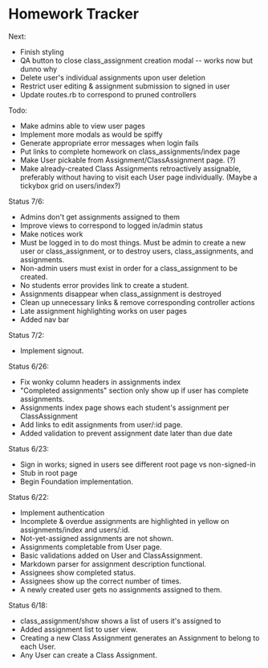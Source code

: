 Homework Tracker
================

Next:
* Finish styling
* QA button to close class_assignment creation modal -- works now but dunno why
* Delete user's individual assignments upon user deletion
* Restrict user editing & assignment submission to signed in user
* Update routes.rb to correspond to pruned controllers

Todo:  
* Make admins able to view user pages
* Implement more modals as would be spiffy
* Generate appropriate error messages when login fails
* Put links to complete homework on class_assignments/index page
* Make User pickable from Assignment/ClassAssignment page. (?)
* Make already-created Class Assignments retroactively assignable, preferably without having to visit each User page individually. (Maybe a tickybox grid on users/index?)

Status 7/6:
* Admins don't get assignments assigned to them
* Improve views to correspond to logged in/admin status
* Make notices work
* Must be logged in to do most things. Must be admin to create a new user or class_assignment, or to destroy users, class_assignments, and assignments.
* Non-admin users must exist in order for a class_assignment to be created.
* No students error provides link to create a student.
* Assignments disappear when class_assignment is destroyed
* Clean up unnecessary links & remove corresponding controller actions
* Late assignment highlighting works on user pages
* Added nav bar

Status 7/2:
* Implement signout.

Status 6/26:
* Fix wonky column headers in assignments index
* "Completed assignments" section only show up if user has complete assignments.
* Assignments index page shows each student's assignment per ClassAssignment
* Add links to edit assignments from user/:id page.
* Added validation to prevent assignment date later than due date

Status 6/23:
* Sign in works; signed in users see different root page vs non-signed-in
* Stub in root page
* Begin Foundation implementation.

Status 6/22:
* Implement authentication
* Incomplete & overdue assignments are highlighted in yellow on assignments/index and users/:id.
* Not-yet-assigned assignments are not shown.
* Assignments completable from User page.
* Basic validations added on User and ClassAssignment.
* Markdown parser for assignment description functional.
* Assignees show completed status.
* Assignees show up the correct number of times.
* A newly created user gets no assignments assigned to them.  

Status 6/18:
* class_assignment/show shows a list of users it's assigned to
* Added assignment list to user view.
* Creating a new Class Assignment generates an Assignment to belong to each User.
* Any User can create a Class Assignment.  
